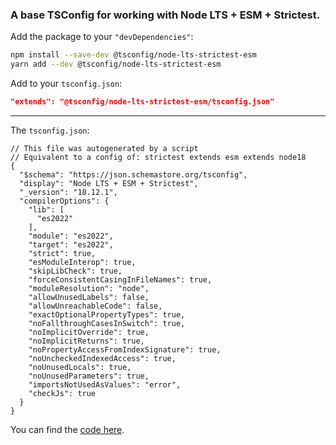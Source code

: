 ### A base TSConfig for working with Node LTS + ESM + Strictest.

Add the package to your `"devDependencies"`:

```sh
npm install --save-dev @tsconfig/node-lts-strictest-esm
yarn add --dev @tsconfig/node-lts-strictest-esm
```

Add to your `tsconfig.json`:

```json
"extends": "@tsconfig/node-lts-strictest-esm/tsconfig.json"
```

---

The `tsconfig.json`: 

```jsonc
// This file was autogenerated by a script
// Equivalent to a config of: strictest extends esm extends node18
{
  "$schema": "https://json.schemastore.org/tsconfig",
  "display": "Node LTS + ESM + Strictest",
  "_version": "18.12.1",
  "compilerOptions": {
    "lib": [
      "es2022"
    ],
    "module": "es2022",
    "target": "es2022",
    "strict": true,
    "esModuleInterop": true,
    "skipLibCheck": true,
    "forceConsistentCasingInFileNames": true,
    "moduleResolution": "node",
    "allowUnusedLabels": false,
    "allowUnreachableCode": false,
    "exactOptionalPropertyTypes": true,
    "noFallthroughCasesInSwitch": true,
    "noImplicitOverride": true,
    "noImplicitReturns": true,
    "noPropertyAccessFromIndexSignature": true,
    "noUncheckedIndexedAccess": true,
    "noUnusedLocals": true,
    "noUnusedParameters": true,
    "importsNotUsedAsValues": "error",
    "checkJs": true
  }
}
```

You can find the [code here](https://github.com/tsconfig/bases/blob/master/bases/node-lts-strictest-esm.json).
